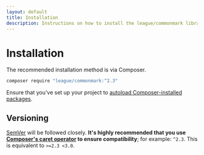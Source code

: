 ```yaml
---
layout: default
title: Installation
description: Instructions on how to install the league/commonmark library
---
```


# Installation

The recommended installation method is via Composer.

```bash
composer require "league/commonmark:^2.3"
```

Ensure that you’ve set up your project to [autoload Composer-installed packages](https://getcomposer.org/doc/01-basic-usage.md#autoloading).

## Versioning

[SemVer](http://semver.org/) will be followed closely.  **It's highly recommended that you use [Composer's caret operator](https://getcomposer.org/doc/articles/versions.md#caret-version-range-) to ensure compatibility**; for example: `^2.3`.  This is equivalent to `>=2.3 <3.0`.
